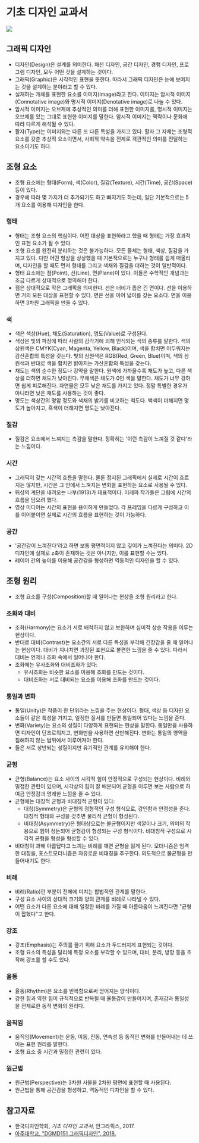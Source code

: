 # 기초 디자인 교과서

![](https://user-images.githubusercontent.com/6410412/105624175-f3802680-5e62-11eb-93ee-2cb9480b16b2.png)

## 그래픽 디자인

* 디자인(Design)은 설계를 의미한다. 패션 디자인, 공간 디자인, 경험 디자인, 프로그램 디자인, 모두 어떤 것을 설계하는 것이다.
* 그래픽(Graphic)은 시각적인 표현을 뜻한다. 따라서 그래픽 디자인은 눈에 보여지는 것을 설계하는 분야라고 할 수 있다.
* 실재하는 개체를 표현한 요소를 이미지(Image)라고 한다. 이미지는 암시적 이미지(Connotative image)와 명시적 이미지(Denotative image)로 나눌 수 있다.
* 암시적 이미지는 오브제에 추상적인 의미를 더해 표현한 이미지를, 명시적 이미지는 오브제를 있는 그대로 표현한 이미지를 말한다. 암시적 이미지는 맥락이나 문화에 따라 다르게 해석될 수 있다.
* 활자(Type)는 이미지와는 다른 또 다른 특성을 가지고 있다. 활자 그 자체는 조형적 요소를 갖춘 추상적 요소이면서, 사회적 약속을 전제로 객관적인 의미를 전달하는 요소이기도 하다.

## 조형 요소

* 조형 요소에는 형태(Form), 색(Color), 질감(Texture), 시간(Time), 공간(Space) 등이 있다.
* 경우에 따라 몇 가지가 더 추가되기도 하고 빠지기도 하는데, 일단 기본적으로는 5개 요소를 이용해 디자인을 한다.

### 형태

* 형태는 조형 요소의 핵심이다. 어떤 대상을 표현하라고 했을 때 형태는 가장 효과적인 표현 요소가 될 수 있다.
* 조형 요소를 완전히 분리하는 것은 불가능하다. 모든 물체는 형태, 색상, 질감을 가지고 있다. 다만 어떤 형상을 상상했을 때 기본적으로는 누구나 형태를 쉽게 떠올리며, 디자인을 할 때도 먼저 형태를 그리고 색채와 질감을 더하는 것이 일반적이다.
* 형태 요소에는 점(Point), 선(Line), 면(Plane)이 있다. 이들은 수학적인 개념과는 조금 다르게 상대적으로 정의해야 한다.
* 점은 상대적으로 작은 그래픽을 의미한다. 선은 너비가 좁은 긴 면이다. 선을 이용하면 거의 모든 대상을 표현할 수 있다. 면은 선을 이어 넓이를 갖는 요소다. 면을 이용하면 3차원 그래픽을 만들 수 있다.

### 색

* 색은 색상(Hue), 채도(Saturation), 명도(Value)로 구성된다.
* 색상은 빛의 파장에 따라 사람의 감각기에 의해 인식되는 색의 종류를 말한다. 색의 삼원색은 CMYK(Cyan, Magenta, Yellow, Black)이며, 색을 합치면 어두워지는 감산혼합의 특성을 갖는다. 빛의 삼원색은 RGB(Red, Green, Blue)이며, 색의 삼원색과 반대로 색을 합치면 밝아지는 가산혼합의 특성을 갖는다.
* 채도는 색의 순수한 정도나 강약을 말한다. 원색에 가까울수록 채도가 높고, 다른 색상을 더하면 채도가 낮아진다. 무채색은 채도가 0인 색을 말한다. 채도가 너무 강하면 쉽게 피로해진다. 자연물은 모두 낮은 채도를 가지고 있다. 정말 특별한 경우가 아니라면 낮은 채도를 사용하는 것이 좋다.
* 명도는 색상간의 명암 정도와 색채의 밝기를 비교하는 척도다. 백색이 더해지면 명도가 높아지고, 흑색이 더해지면 명도는 낮아진다.

### 질감

* 질감은 요소에서 느껴지는 촉감을 말한다. 정확히는 '이런 촉감이 느껴질 것 같다'라는 느낌이다.

### 시간

* 그래픽이 갖는 시간적 흐름을 말한다. 물론 정지된 그래픽에서 실제로 시간이 흐르지는 않지만, 시간은 그 안에서 느껴지는 변화을 표현하는 요소로 사용될 수 있다. 
* 뒤샹의 계단을 내려오는 나부(1913)가 대표적이다. 미래파 작가들은 그림에 시간의 흐름을 담으려 했다.
* 영상 미디어는 시간의 표현을 용이하게 만들었다. 각 프레임을 다르게 구성하고 이를 이어붙이면 실제로 시간의 흐름을 표현하는 것이 가능하다.

### 공간

* '공간감이 느껴진다'라고 하면 보통 평면적이지 않고 깊이가 느껴진다는 의미다. 2D디자인에 실제로 z축이 존재하는 것은 아니지만, 이를 표현할 수는 있다.
* 레이어 간의 높이를 이용해 공간감을 형성하면 역동적인 디자인을 할 수 있다.

## 조형 원리

* 조형 요소를 구성(Composition)할 때 일어나는 현상을 조형 원리라고 한다.

### 조화와 대비

* 조화(Harmony)는 요소가 서로 배척하지 않고 보완하며 심미적 상승 작용을 이루는 현상이다. 
* 반대로 대비(Contrast)는 요소간의 서로 다른 특성을 부각해 긴장감을 줄 때 일어나는 현상이다. 대비가 지나치면 과장된 표현으로 불편한 느낌을 줄 수 있다. 따라서 대비는 언제나 조화 속에서 일어나야 한다. 
* 조화에는 유사조화와 대비조화가 있다:
  * 유사조화는 비슷한 요소를 이용해 조화를 만드는 것이다.
  * 대비조화는 서로 대비되는 요소를 이용해 조화를 만드는 것이다.

### 통일과 변화

* 통일(Unity)은 작품이 한 단위라는 느낌을 주는 현상이다. 형태, 색상 등 디자인 요소들이 같은 특성을 가지고, 일정한 질서를 만들면 통일되어 있다는 느낌을 준다.
* 변화(Variety)는 요소의 성질이 다양하게 표현되는 현상을 말한다. 통일만을 사용하면 디자인이 단조로워지고, 변화만을 사용하면 산만해진다. 변화는 통일의 영역을 침해하지 않는 범위에서 이루어져야 한다.
* 둘은 서로 상반되는 성질이지만 유기적인 관계를 유지해야 한다.

### 균형

* 균형(Balance)는 요소 사이의 시각적 힘이 안정적으로 구성되는 현상이다. 비례와 밀접한 관련이 있으며, 시각상의 힘이 잘 배분되어 균형을 이루면 보는 사람으로 하여금 안정감과 명쾌한 느낌을 줄 수 있다.
* 균형에는 대칭적 균형과 비대칭적 균형이 있다:
  * 대칭(Symmetry)은 균형의 정형적인 구성 형식으로, 강인함과 안정성을 준다. 대칭적 형태와 구성을 갖추면 물리적 균형이 형성된다.
  * 비대칭(Asymmetry)은 형태상으로는 불균형이지만 색깔이나 크기, 의미의 작용으로 힘이 정돈되어 균형감이 형성되는 구성 형식이다. 비대칭적 구성으로 시각적 균형을 형성을 형성할 수 있다.
* 비대칭이 과해 아름답다고 느끼는 비례를 깨면 균형을 잃게 된다. 모더니즘은 엄격한 대칭을, 포스트모더니즘은 자유로운 비대칭을 추구한다. 의도적으로 불균형을 만들어내기도 한다.

### 비례

* 비례(Ratio)란 부분이 전체에 미치는 합법적인 관계를 말한다.
* 구성 요소 사이의 상대적 크기와 양의 관계를 비례로 나타낼 수 있다.
* 어떤 요소가 다른 요소에 대해 일정한 비례를 가질 때 아름다움이 느껴진다면 "균형이 잡혔다"고 한다.

### 강조

* 강조(Emphasis)는 주의를 끌기 위해 요소가 두드러지게 표현되는 것이다.
* 조형 요소의 특성을 달리해 특정 요소를 부각할 수 있으며, 대비, 분리, 방향 등을 조작해 강조를 할 수도 있다.

### 율동

* 율동(Rhythm)은 요소를 반복함으로써 얻어지는 양식이다.
* 강한 힘과 약한 힘이 규칙적으로 반복될 때 율동감이 만들어지며, 존재감과 통일성을 전제로한 동적 변화의 원리다.

### 움직임

* 움직임(Movement)는 운동, 이동, 진동, 연속성 등 동적인 변화를 만들어내는 데 쓰이는 표현 원리를 말한다.
* 조형 요소 중 시간과 밀접한 관련이 있다.

### 원근법

* 원근법(Perspective)는 3차원 사물을 2차원 평면에 표현할 때 사용된다.
* 원근법을 통해 공간감을 형성하고, 역동적인 디자인을 할 수 있다.

## 참고자료

* 한국디자인학회, _기초 디자인 교과서_, 안그라픽스, 2017.
* [아주대학교, "DGMD151 그래픽디자인", 2018.](https://github.com/ParkSB/ajou-campus-life/tree/master/DGMD151_Graphic-Design)
